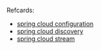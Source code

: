 Refcards:
- [spring cloud configuration](./spring-cloud-configuration.md)
- [spring cloud discovery](./spring-cloud-discovery.md)
- [spring cloud stream](./spring-cloud-stream.md)